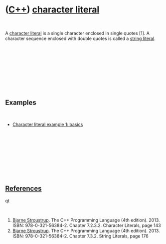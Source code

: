



 

 

 

 

 

([C++](Cpp.htm)) [character literal](CppCharacterLiteral.htm)
=============================================================

 

A [character literal](CppCharacterLiteral.htm) is a single character
enclosed in single quotes \[1\]. A character sequence enclosed with
double quotes is called a [string literal](CppStringLiteral.htm).

 

 

 

 

 

Examples
--------

 

-   [Character literal example 1:
    basics](CppCharacterLiteralExample1.htm)

 

 

 

 

 

[References](CppReferences.htm)
-------------------------------

qt

 

1.  [Bjarne Stroustrup](CppBjarneStroustrup.htm). The C++ Programming
    Language (4th edition). 2013. ISBN: 978-0-321-56384-2.
    Chapter 7.2.3.2. Character Literals, page 143
2.  [Bjarne Stroustrup](CppBjarneStroustrup.htm). The C++ Programming
    Language (4th edition). 2013. ISBN: 978-0-321-56384-2.
    Chapter 7.3.2. String Literals, page 176

 

 

 

 

 





 



